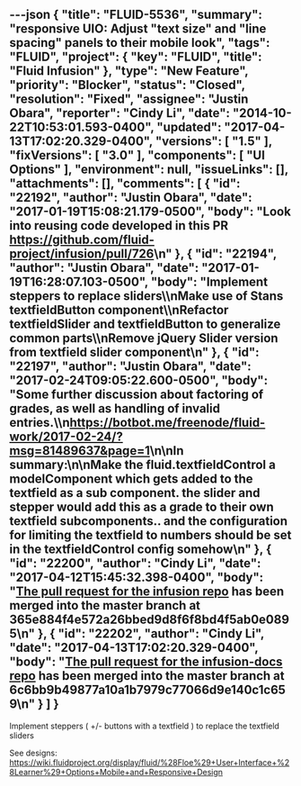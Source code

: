 ---json
{
  "title": "FLUID-5536",
  "summary": "responsive UIO: Adjust \"text size\" and \"line spacing\" panels to their mobile look",
  "tags": "FLUID",
  "project": {
    "key": "FLUID",
    "title": "Fluid Infusion"
  },
  "type": "New Feature",
  "priority": "Blocker",
  "status": "Closed",
  "resolution": "Fixed",
  "assignee": "Justin Obara",
  "reporter": "Cindy Li",
  "date": "2014-10-22T10:53:01.593-0400",
  "updated": "2017-04-13T17:02:20.329-0400",
  "versions": [
    "1.5"
  ],
  "fixVersions": [
    "3.0"
  ],
  "components": [
    "UI Options"
  ],
  "environment": null,
  "issueLinks": [],
  "attachments": [],
  "comments": [
    {
      "id": "22192",
      "author": "Justin Obara",
      "date": "2017-01-19T15:08:21.179-0500",
      "body": "Look into reusing code developed in this PR <https://github.com/fluid-project/infusion/pull/726>\n"
    },
    {
      "id": "22194",
      "author": "Justin Obara",
      "date": "2017-01-19T16:28:07.103-0500",
      "body": "Implement steppers to replace sliders\\\nMake use of Stans textfieldButton component\\\nRefactor textfieldSlider and textfieldButton to generalize common parts\\\nRemove jQuery Slider version from textfield slider component\n"
    },
    {
      "id": "22197",
      "author": "Justin Obara",
      "date": "2017-02-24T09:05:22.600-0500",
      "body": "Some further discussion about factoring of grades, as well as handling of invalid entries.\\\n<https://botbot.me/freenode/fluid-work/2017-02-24/?msg=81489637&page=1>\n\nIn summary:\n\nMake the fluid.textfieldControl a modelComponent which gets added to the textfield as a sub component. the slider and stepper would add this as a grade to their own textfield subcomponents.. and the configuration for limiting the textfield to numbers should be set in the textfieldControl config somehow\n"
    },
    {
      "id": "22200",
      "author": "Cindy Li",
      "date": "2017-04-12T15:45:32.398-0400",
      "body": "[The pull request for the infusion repo](https://github.com/fluid-project/infusion/pull/823) has been merged into the master branch at 365e884f4e572a26bbed9d8f6f8bd4f5ab0e0895\n"
    },
    {
      "id": "22202",
      "author": "Cindy Li",
      "date": "2017-04-13T17:02:20.329-0400",
      "body": "[The pull request for the infusion-docs repo](https://github.com/fluid-project/infusion-docs/pull/120) has been merged into the master branch at 6c6bb9b49877a10a1b7979c77066d9e140c1c659\n"
    }
  ]
}
---
Implement steppers ( +/- buttons with a textfield ) to replace the textfield sliders

See designs: \
<https://wiki.fluidproject.org/display/fluid/%28Floe%29+User+Interface+%28Learner%29+Options+Mobile+and+Responsive+Design>

        